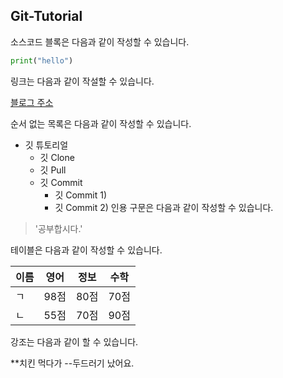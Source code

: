 ## Git-Tutorial

소스코드 블록은 다음과 같이 작성할 수 있습니다.

```python
print("hello")
```

링크는 다음과 같이 작설할 수 있습니다.

[블로그 주소](https://github.com/minho248/Git-Tutorial/edit/master/README.md)

순서 없는 목록은 다음과 같이 작성할 수 있습니다.

* 깃 튜토리얼
  * 깃 Clone
  * 깃 Pull
  * 깃 Commit
    * 깃 Commit 1)
    * 깃 Commit 2)
인용 구문은 다음과 같이 작성할 수 있습니다.

> '공부합시다.'

테이블은 다음과 같이 작성할 수 있습니다.

이름|영어|정보|수학
---|---|---|---|
ㄱ|98점|80점|70점|
ㄴ|55점|70점|90점|

강조는 다음과 같이 할 수 있습니다.

**치킨 먹다가 --두드러기 났어요.
